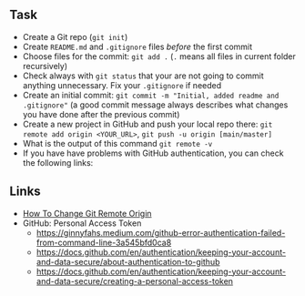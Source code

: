 ## Task

- Create a Git repo (`git init`)
- Create `README.md` and `.gitignore` files _before_ the first commit
- Choose files for the commit: `git add .` (`.` means all files in current folder recursively)
- Check always with `git status` that your are not going to commit anything unnecessary. Fix your `.gitignore` if needed
- Create an initial commit: `git commit -m "Initial, added readme and .gitignore"` (a good commit message always describes what changes you have done after the previous commit)
- Create a new project in GitHub and push your local repo there: `git remote add origin <YOUR_URL>`, `git push -u origin [main/master]`
- What is the output of this command `git remote -v`
- If you have have problems with GitHub authentication, you can check the following links:

## Links

- [How To Change Git Remote Origin](https://devconnected.com/how-to-change-git-remote-origin/)
- GitHub: Personal Access Token
  - <https://ginnyfahs.medium.com/github-error-authentication-failed-from-command-line-3a545bfd0ca8>
  - <https://docs.github.com/en/authentication/keeping-your-account-and-data-secure/about-authentication-to-github>
  - <https://docs.github.com/en/authentication/keeping-your-account-and-data-secure/creating-a-personal-access-token>
